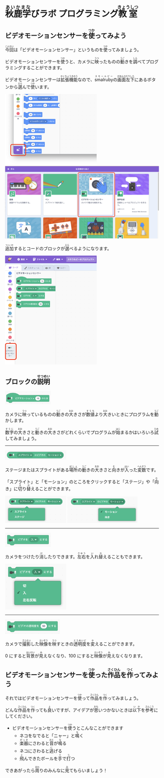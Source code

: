 # <ruby>秋鹿学<rt>あいかまな</rt></ruby>びラボ プログラミング<ruby>教室<rt>きょうしつ</rt></ruby>

## ビデオモーションセンサーを<ruby>使<rt>つか</rt></ruby>ってみよう

<ruby>今回<rt>こんかい</rt></ruby>は「ビデオモーションセンサー」というものを<ruby>使<rt>つか</rt></ruby>ってみましょう。

ビデオモーションセンサーを<ruby>使<rt>つか</rt></ruby>うと、カメラに<ruby>映<rt>うつ</rt></ruby>ったものの<ruby>動<rt>うご</rt></ruby>きを<ruby>調<rt>しら</rt></ruby>べてプログラミングすることができます。

ビデオモーションセンサーは<ruby>拡張機能<rt>かくちょうきのう</rt></ruby>なので、<ruby>smalruby<rt>スモールビー</rt></ruby>の<ruby>画面左下<rt>がめんひだりした</rt></ruby>にあるボタンから<ruby>選<rt>えら</rt></ruby>んで<ruby>使<rt>つか</rt></ruby>います。

<img src="./images/01.png" width="300"/>

<img src="./images/02.png" width="600"/>

<div class="page"/>

<ruby>追加<rt>ついか</rt></ruby>するとコードのブロックが<ruby>選<rt>えら</rt></ruby>べるようになります。

<img src="./images/03.png" width="300"/>

## ブロックの<ruby>説明<rt>せつめい</rt></ruby>

<img src="./images/block-event.png" width="150"/>

カメラに<ruby>映<rt>うつ</rt></ruby>っているものの<ruby>動<rt>うご</rt></ruby>きの<ruby>大<rt>おお</rt></ruby>きさが<ruby>数値<rt>すうち</rt></ruby>より<ruby>大<rt>おお</rt></ruby>きいときにプログラムを<ruby>動<rt>うご</rt></ruby>かします。

<ruby>数字<rt>すうじ</rt></ruby>の<ruby>大<rt>おお</rt></ruby>きさと<ruby>動<rt>うご</rt></ruby>きの<ruby>大<rt>おお</rt></ruby>きさがどれくらいでプログラムが<ruby>始<rt>はじ</rt></ruby>まるかはいろいろ<ruby>試<rt>ため</rt></ruby>してみましょう。

<hr>

<img src="./images/block-variable.png" width="200"/>

ステージまたはスプライトがある<ruby>場所<rt>ばしょ</rt></ruby>の<ruby>動<rt>うご</rt></ruby>きの<ruby>大<rt>おお</rt></ruby>きさと<ruby>向<rt>む</rt></ruby>きが<ruby>入<rt>はい</rt></ruby>った<ruby>変数<rt>へんすう</rt></ruby>です。

「スプライト」と「モーション」のところをクリックすると「ステージ」や「<ruby>向<rt>む</rt></ruby>き」に<ruby>切<rt>き</rt></ruby>り<ruby>替<rt>か</rt></ruby>えることができます。

<img src="./images/block-variable-target.png" width="200"/>
<img src="./images/block-variable-value.png" width="230"/>

<div class="page"/>

<hr>

<img src="./images/block-on-off.png" width="150"/>

カメラをつけたり<ruby>消<rt>け</rt></ruby>したりできます。<ruby>左右<rt>さゆう</rt></ruby>を<ruby>入<rt>い</rt></ruby>れ<ruby>替<rt>か</rt></ruby>えることもできます。

<img src="./images/block-on-off-switch.png" width="200"/>

<hr>

<img src="./images/block-transparent.png" width="180"/>

カメラで<ruby>撮影<rt>さつえい</rt></ruby>した<ruby>映像<rt>えいぞう</rt></ruby>を<ruby>映<rt>うつ</rt></ruby>すときの<ruby>透明度<rt>とうめいど</rt></ruby>を<ruby>変<rt>か</rt></ruby>えることができます。

0 にすると<ruby>背景<rt>はいけい</rt></ruby>が<ruby>見<rt>み</rt></ruby>えなくなり、100 にすると<ruby>映像<rt>えいぞう</rt></ruby>が<ruby>見<rt>み</rt></ruby>えなくなります。

## ビデオモーションセンサーを<ruby>使<rt>つか</rt></ruby>った<ruby>作品<rt>さくひん</rt></ruby>を<ruby>作<rt>つく</rt></ruby>ってみよう

それではビデオモーションセンサーを<ruby>使<rt>つか</rt></ruby>って<ruby>作品<rt>さくひん</rt></ruby>を<ruby>作<rt>つく</rt></ruby>ってみましょう。

どんな<ruby>作品<rt>さくひん</rt></ruby>を<ruby>作<rt>つく</rt></ruby>っても<ruby>良<rt>よ</rt></ruby>いですが、アイデアが<ruby>思<rt>おも</rt></ruby>いつかないときは<ruby>以下<rt>いか</rt></ruby>を<ruby>参考<rt>さんこう</rt></ruby>にしてください。

- ビデオモーションセンサーを<ruby>使<rt>つか</rt></ruby>うとこんなことができます
  - ネコをなでると「ニャー」と<ruby>鳴<rt>な</rt></ruby>く
  - <ruby>楽器<rt>がっき</rt></ruby>にさわると<ruby>音<rt>おと</rt></ruby>が<ruby>鳴<rt>な</rt></ruby>る
  - ネコにさわると<ruby>逃<rt>に</rt></ruby>げる
  - <ruby>飛<rt>と</rt></ruby>んできたボールを<ruby>手<rt>て</rt></ruby>で<ruby>打<rt>う</rt></ruby>つ

できあがったら<ruby>周<rt>まわ</rt></ruby>りのみんなに<ruby>見<rt>み</rt></ruby>てもらいましょう！
